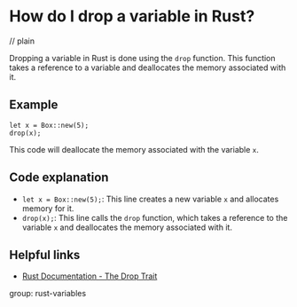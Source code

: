 # How do I drop a variable in Rust?
// plain

Dropping a variable in Rust is done using the `drop` function. This function takes a reference to a variable and deallocates the memory associated with it.

## Example

```
let x = Box::new(5);
drop(x);
```

This code will deallocate the memory associated with the variable `x`.

## Code explanation


- `let x = Box::new(5);`: This line creates a new variable `x` and allocates memory for it.
- `drop(x);`: This line calls the `drop` function, which takes a reference to the variable `x` and deallocates the memory associated with it.

## Helpful links

- [Rust Documentation - The Drop Trait](https://doc.rust-lang.org/std/ops/trait.Drop.html)

group: rust-variables